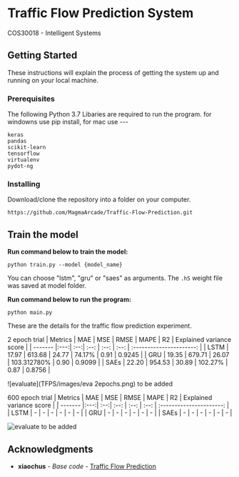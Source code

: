 # Traffic Flow Prediction System
COS30018 - Intelligent Systems

## Getting Started

These instructions will explain the process of getting the system up and running on your local machine.

### Prerequisites

The following Python 3.7 Libaries are required to run the program. for windowns use pip install, for mac use ---
```
keras
pandas
scikit-learn
tensorflow
virtualenv
pydot-ng
```

### Installing

Download/clone the repository into a folder on your computer.
```
https://github.com/MagmaArcade/Traffic-Flow-Prediction.git
```

## Train the model

**Run command below to train the model:**

```
python train.py --model {model_name}
```

You can choose "lstm", "gru" or "saes" as arguments. The ```.h5``` weight file was saved at model folder.


**Run command below to run the program:**

```
python main.py
```

These are the details for the traffic flow prediction experiment.

2 epoch trial
| Metrics | MAE | MSE | RMSE | MAPE |  R2  | Explained variance score |
| ------- |:---:| :--:| :--: | :--: | :--: | :----------------------: |
| LSTM | 17.97 | 613.68 | 24.77 | 74.17% | 0.91 | 0.9245 |
| GRU | 19.35 | 679.71 | 26.07 | 103.312780% | 0.90 | 0.9099 |
| SAEs | 22.20 | 954.53 | 30.89 | 102.27% | 0.87 | 0.8756 |

![evaluate](TFPS/images/eva 2epochs.png) to be added

600 epoch trial
| Metrics | MAE | MSE | RMSE | MAPE |  R2  | Explained variance score |
| ------- |:---:| :--:| :--: | :--: | :--: | :----------------------: |
| LSTM | - | - | - | - | - | - |
| GRU | - | - | - | - | - | - |
| SAEs | - | - | - | - | - | - |

![evaluate](/images/eva.png) to be added


## Acknowledgments

* **xiaochus** - *Base code* - [Traffic Flow Prediction](https://github.com/xiaochus/TrafficFlowPrediction)
